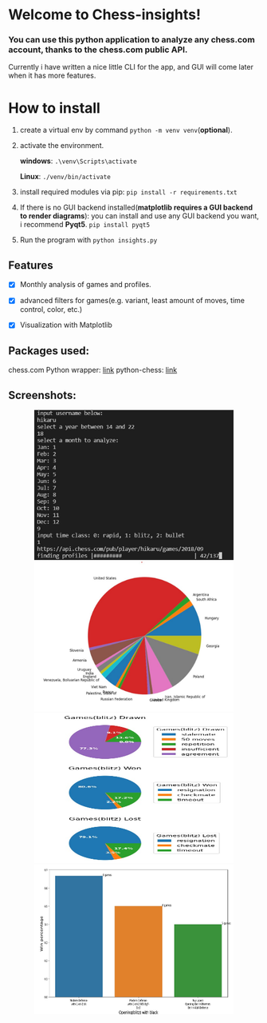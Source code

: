 
# Welcome to Chess-insights!

### You can use this python application to analyze any chess.com account, thanks to the chess.com public API.

Currently i have written a nice little CLI for the app, and GUI will come later when it has more features.

# How to install

  

 1. create a virtual env by command `python -m venv venv`(**optional**).

 2. activate the environment.

	**windows**: `.\venv\Scripts\activate`

	**Linux**: `./venv/bin/activate`

 3. install required modules via pip: `pip install -r requirements.txt`
 4. If there is no GUI backend installed(**matplotlib requires a GUI
    backend to render diagrams**):   you can install and use any GUI
    backend you want, i recommend **Pyqt5**. 
    `pip install pyqt5`
 5. Run the program with `python insights.py`

  

  

## Features

 - [x] Monthly analysis of games and profiles.
 - [x] advanced filters for games(e.g. variant, least amount of moves,
       time control, color, etc.)
 - [x] Visualization with Matplotlib

  

## Packages used:

chess.com Python wrapper: [link](https://github.com/sarartur/chess.com)
python-chess: [link](https://python-chess.readthedocs.io/en/latest/)

## Screenshots:

<p align="center">
<img   src="/screenshots/1.jpg?raw=true" width="400"   height="300"/>
<img    src="/screenshots/2.jpg?raw=true" width="400"  height="300" />
<img   src="/screenshots/3.jpg?raw=true" width="400"  height="300"/>
<img     src="/screenshots/4.jpg?raw=true" width="400"  height="300"   />
</p>